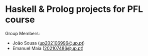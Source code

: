 # Haskell & Prolog projects for PFL course

Group Members:
  - João Sousa (up202106996@up.pt)
  - Emanuel Maia (202107486@up.pt)
